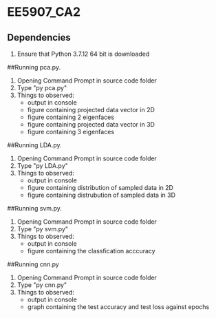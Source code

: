 # EE5907_CA2


## Dependencies
1. Ensure that Python 3.7.12 64 bit is downloaded

##Running pca.py.
1. Opening Command Prompt in source code folder
2. Type "py pca.py"
3. Things to observed:
	* output in console
	* figure containing projected data vector in 2D
    * figure containing 2 eigenfaces
	* figure containing projected data vector in 3D
	* figure containing 3 eigenfaces

##Running LDA.py.
1. Opening Command Prompt in source code folder
2. Type "py LDA.py"
3. Things to observed:
	* output in console
	* figure containing distribution of sampled data in 2D
	* figure containing distrubution of sampled data in 3D

##Running svm.py.
1. Opening Command Prompt in source code folder
2. Type "py svm.py"
3. Things to observed:
	* output in console
	* figure containing the classfication acccuracy

##Running cnn.py
1. Opening Command Prompt in source code folder
2. Type "py cnn.py"
3. Things to observed:
	* output in console
	* graph containing the test accuracy and test loss against epochs

